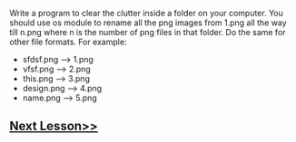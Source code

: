 Write a program to clear the clutter inside a folder on your computer. 
You should use os module to rename all the png images from 1.png all the way till n.png where n is the number of png files in that folder. Do the same for other file formats. For example:
- sfdsf.png --> 1.png
- vfsf.png --> 2.png
- this.png --> 3.png
- design.png --> 4.png
- name.png --> 5.png
## [Next Lesson>>](https://github.com/Harshita1303/Python-CodewithHarry/blob/main/69-Day-69-Class-Methods/.tutorial/Tutorial.md)
